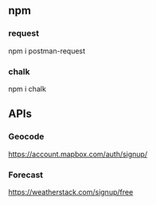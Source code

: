 ## npm
### request
npm i postman-request
### chalk
npm i chalk

## APIs
### Geocode
https://account.mapbox.com/auth/signup/
### Forecast
https://weatherstack.com/signup/free
